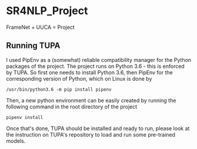 # SR4NLP_Project
FrameNet + UUCA = Project


## Running TUPA

I used PipEnv as a (somewhat) reliable compatibility manager for the Python packages of the project. The project runs on Python 3.6 - this is enforced by TUPA. So first one needs to install Python 3.6, then PipEnv for the corresponding version of Python, which on Linux is done by 

```
/usr/bin/python3.6 -m pip install pipenv
```

Then, a new python environment can be easily created by running the following command in the root directory of the project

```
pipenv install
```

Once that's done, TUPA should be installed and ready to run, please look at the instruction on TUPA's repository to load and run some pre-trained models.
